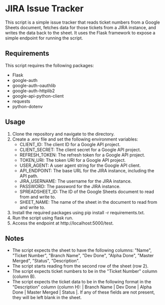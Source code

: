 # JIRA Issue Tracker

This script is a simple issue tracker that reads ticket numbers from a Google Sheets document, fetches data for those tickets from a JIRA instance, and writes the data back to the sheet. It uses the Flask framework to expose a simple endpoint for running the script.

## Requirements

This script requires the following packages:

- Flask
- google-auth
- google-auth-oauthlib
- google-auth-httplib2
- google-api-python-client
- requests
- python-dotenv

## Usage
1. Clone the repository and navigate to the directory.
2. Create a .env file and set the following environment variables:
    - CLIENT_ID: The client ID for a Google API project.
    - CLIENT_SECRET: The client secret for a Google API project.
    - REFRESH_TOKEN: The refresh token for a Google API project.
    - TOKEN_URI: The token URI for a Google API project.
    - USER_AGENT: A user agent string for the Google API client.
    - API_ENDPOINT: The base URL for the JIRA instance, including the API path.
    - JIRA_USERNAME: The username for the JIRA instance.
    - PASSWORD: The password for the JIRA instance.
    - SPREADSHEET_ID: The ID of the Google Sheets document to read from and write to.
    - SHEET_NAME: The name of the sheet in the document to read from and write to.
3. Install the required packages using pip install -r requirements.txt.
4. Run the script using flask run.
5. Access the endpoint at http://localhost:5000/test.

## Notes

- The script expects the sheet to have the following columns: "Name", "Ticket Number", "Branch Name", "Dev Done", "Alpha Done", "Master Merged", "Status", "Description".
- The script starts reading from the second row of the sheet (row 2).
- The script expects ticket numbers to be in the "Ticket Number" column (column B).
- The script expects the ticket data to be in the following format in the "Description" column (column H): | Branch Name | Dev Done | Alpha Done | Master Merged | Status |. If any of these fields are not present, they will be left blank in the sheet.
